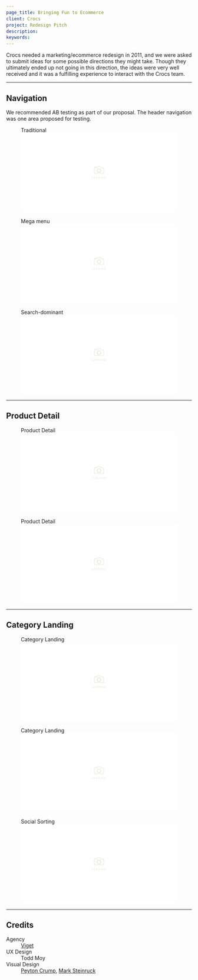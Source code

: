 ```yaml
---
page_title: Bringing Fun to Ecommerce
client: Crocs
project: Redesign Pitch
description:
keywords:
---
```


Crocs needed a marketing/ecommerce redesign in 2011, and we were asked to submit ideas for some possible directions they might take. Though they ultimately ended up not going in this direction, the ideas were very well received and it was a fulfilling experience to interact with the Crocs team.

---

## Navigation

We recommended AB testing as part of our proposal. The header navigation was one area proposed for testing.

<figure>
  <figcaption>Traditional</figcaption>
  <img src="/assets/placeholder-800.svg" data-src="assets/nav-variations-standard.png" alt="Primary nav variation" />
</figure>

<figure>
  <figcaption>Mega menu</figcaption>
  <img src="/assets/placeholder-800.svg" data-src="assets/nav-variations-megamenu.png" alt="Primary nav variation" />
</figure>

<figure>
  <figcaption>Search-dominant</figcaption>
  <img src="/assets/placeholder-800.svg" data-src="assets/nav-variations-search.png" alt="Primary nav variation" />
</figure>

---

## Product Detail

<figure>
  <figcaption>Product Detail</figcaption>
  <img src="/assets/placeholder-800.svg" data-src="assets/product-detail.png" alt="Product detail wireframes" />
</figure>

<figure>
  <figcaption>Product Detail</figcaption>
  <img src="/assets/placeholder-800.svg" data-src="assets/product-detail-wireframe-comp.png" alt="Product detail wireframe and comp" />
</figure>

---

## Category Landing

<figure>
  <figcaption>Category Landing</figcaption>
  <img src="/assets/placeholder-800.svg" data-src="assets/category-landing.png" alt="Category landing page wireframes" />
</figure>

<figure>
  <figcaption>Category Landing</figcaption>
  <img src="/assets/placeholder-800.svg" data-src="assets/category-landing-wireframe-comp.png" alt="Category landing page wireframe and comp" />
</figure>

<figure>
  <figcaption>Social Sorting</figcaption>
  <img src="/assets/placeholder-800.svg" data-src="assets/social-view.png" alt="Social sorting wireframe and comp." />
</figure>

---

## Credits

<dl>
  <dt>Agency</dt> <dd><a href="//viget.com">Viget</a></dd>
  <dt>UX Design</dt> <dd>Todd Moy</dd>
  <dt>Visual Design</dt> <dd><a href="http://peytoncrump.com/">Peyton Crump</a>, <a href="http://marksteinruck.com">Mark Steinruck</a></dd>
</dl>
